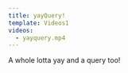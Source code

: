 ```yaml
---
title: yayQuery!
template: Videos1
videos:
  - yayquery.mp4
---
```


A whole lotta yay and a query too!
